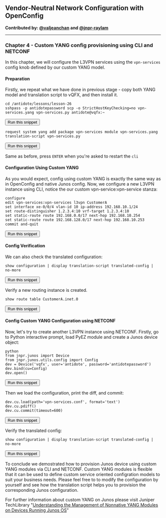 ## Vendor-Neutral Network Configuration with OpenConfig

**Contributed by: [@valjeanchan](https://github.com/valjeanchan) and [@jnpr-raylam](https://github.com/jnpr-raylam)**

---

### Chapter 4 - Custom YANG config provisioning using CLI and NETCONF

In this chapter, we will configure the L3VPN services using the `vpn-services` config knob defined by our custom YANG model.

#### Preparation
Firstly, we repeat what we have done in previous stage - copy both YANG model and translation script to vQFX, and then install it.

```
cd /antidote/lessons/lesson-26
sshpass -p antidotepassword scp -o StrictHostKeyChecking=no vpn-services.yang vpn-services.py antidote@vqfx:~
```
<button type="button" class="btn btn-primary btn-sm" onclick="runSnippetInTab('linux', 0)">Run this snippet</button>

```
request system yang add package vpn-services module vpn-services.yang translation-script vpn-services.py
```
<button type="button" class="btn btn-primary btn-sm" onclick="runSnippetInTab('vqfx', 1)">Run this snippet</button>

Same as before, press `ENTER` when you're asked to restart the `cli`


#### Configuration Using Custom YANG
As you would expect, config using custom YANG is exactly the same way as in OpenConfig and native Junos config.
Now, we configure a new L3VPN instance using CLI, notice the our custom vpn-service:vpn-service stanza:

```
configure
edit vpn-services:vpn-services l3vpn CustomerA
set interface xe-0/0/4 vlan-id 10 ip-address 192.168.10.1/24
set route-distinguisher 1.2.3.4:10 vrf-target 1.2.3.4:10
set static-route route 192.168.0.0/17 next-hop 192.168.10.254
set static-route route 192.168.128.0/17 next-hop 192.168.10.253
commit and-quit
```
<button type="button" class="btn btn-primary btn-sm" onclick="runSnippetInTab('vqfx', 2)">Run this snippet</button>

#### Config Verification
We can also check the translated configuration:

```
show configuration | display translation-script translated-config | no-more
```
<button type="button" class="btn btn-primary btn-sm" onclick="runSnippetInTab('vqfx', 3)">Run this snippet</button>

Verify a new routing instance is created.

```
show route table CustomerA.inet.0
```
<button type="button" class="btn btn-primary btn-sm" onclick="runSnippetInTab('vqfx', 4)">Run this snippet</button>

#### Config Custom YANG Configuration using NETCONF
Now, let's try to create another L3VPN instance using NETCONF. Firstly, go to Python interactive prompt, load PyEZ module and create a Junos device object:

```
python
from jnpr.junos import Device
from jnpr.junos.utils.config import Config
dev = Device('vqfx', user='antidote', password='antidotepassword')
dev.bind(cu=Config)
dev.open()
```
<button type="button" class="btn btn-primary btn-sm" onclick="runSnippetInTab('linux', 5)">Run this snippet</button>

Then we load the configuration, print the diff, and commit:

```
dev.cu.load(path='vpn-services.conf', format='text')
dev.cu.pdiff()
dev.cu.commit(timeout=600)
```
<button type="button" class="btn btn-primary btn-sm" onclick="runSnippetInTab('linux', 6)">Run this snippet</button>

Verify the translated config:

```
show configuration | display translation-script translated-config | no-more
```
<button type="button" class="btn btn-primary btn-sm" onclick="runSnippetInTab('vqfx', 7)">Run this snippet</button>

To conclude we demostrated how to provision Junos device using custom YANG modules via CLI and NETCONF. Custom YANG modules is flexible that it can be used to define custom service oriented configration models to suit your business needs. Please feel free to to modify the configuration by yourself and see how the translation script helps you to provision the corresponding Junos configuration.

For further information about custom YANG on Junos please visit Juniper TechLibrary "[Understanding the Management of Nonnative YANG Modules on Devices Running Junos OS](https://www.juniper.net/documentation/en_US/junos/topics/concept/netconf-yang-modules-custom-managing-overview.html)"
